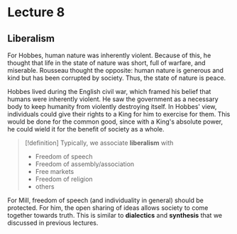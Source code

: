 # Lecture 8

## Liberalism

For Hobbes, human nature was inherently violent. Because of this, he thought that life in the state of nature was short, full of warfare, and miserable. Rousseau thought the opposite: human nature is generous and kind but has been corrupted by society. Thus, the state of nature is peace.

Hobbes lived during the English civil war, which framed his belief that humans were inherently violent. He saw the government as a necessary body to keep humanity from violently destroying itself. In Hobbes' view, individuals could give their rights to a King for him to exercise for them. This would be done for the common good, since with a King's absolute power, he could wield it for the benefit of society as a whole.

> [!definition]
> Typically, we associate **liberalism** with
> - Freedom of speech
> - Freedom of assembly/association
> - Free markets
> - Freedom of religion
> - others

For Mill, freedom of speech (and individuality in general) should be protected. For him, the open sharing of ideas allows society to come together towards truth. This is similar to **dialectics** and **synthesis** that we discussed in previous lectures.
